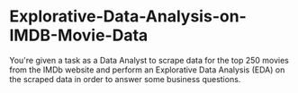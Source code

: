 # Explorative-Data-Analysis-on-IMDB-Movie-Data
You're given a task as a Data Analyst to scrape data for the top 250 movies from the IMDb website and perform an Explorative Data Analysis (EDA) on the scraped data in order to answer some business questions.

